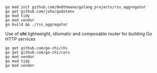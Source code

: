 

```console
go mod init github.com/0xOthmane/golang_projects/rss_aggregator
go get github.com/joho/godotenv
go mod tidy
go mod vendor
go build && ./rss_aggregator
```

Use of **chi** lightweight, idiomatic and composable router for building Go HTTP services 

```console
go get github.com/go-chi/chi
go get github.com/go-chi/cors
go mod vendor
go mod tidy
go mod vendor
```